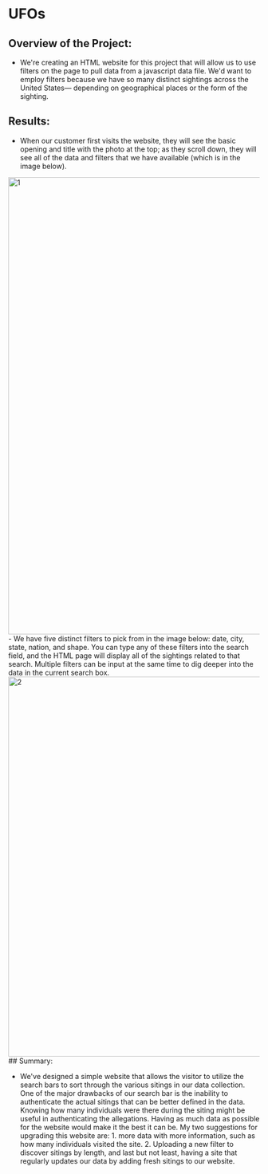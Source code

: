 # UFOs
## Overview of the Project:
- We're creating an HTML website for this project that will allow us to use filters on the page to pull data from a javascript data file. We'd want to employ filters because we have so many distinct sightings across the United States— depending on geographical places or the form of the sighting.
## Results:
- When our customer first visits the website, they will see the basic opening and title with the photo at the top; as they scroll down, they will see all of the data and filters that we have available (which is in the image below). 
<img width="917" alt="1" src="https://user-images.githubusercontent.com/93515126/149726772-88427b66-fa9d-42ef-8801-02443a46a88c.png">
- We have five distinct filters to pick from in the image below: date, city, state, nation, and shape. You can type any of these filters into the search field, and the HTML page will display all of the sightings related to that search. Multiple filters can be input at the same time to dig deeper into the data in the current search box.
<img width="762" alt="2" src="https://user-images.githubusercontent.com/93515126/149727778-d0640dc5-08d5-4d4f-9551-89340b266e48.png">
## Summary:

- We've designed a simple website that allows the visitor to utilize the search bars to sort through the various sitings in our data collection. One of the major drawbacks of our search bar is the inability to authenticate the actual sitings that can be better defined in the data. Knowing how many individuals were there during the siting might be useful in authenticating the allegations. Having as much data as possible for the website would make it the best it can be. My two suggestions for upgrading this website are: 1. more data with more information, such as how many individuals visited the site. 2. Uploading a new filter to discover sitings by length, and last but not least, having a site that regularly updates our data by adding fresh sitings to our website.
